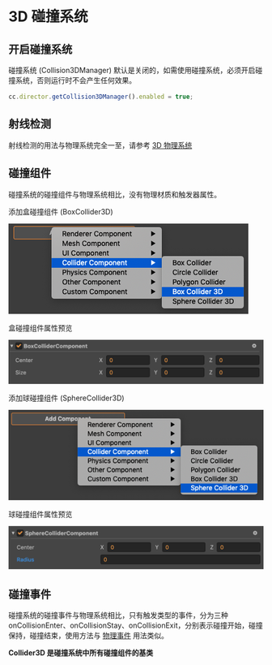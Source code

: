 # 3D 碰撞系统

## 开启碰撞系统

碰撞系统 (Collision3DManager) 默认是关闭的，如需使用碰撞系统，必须开启碰撞系统，否则运行时不会产生任何效果。

```javascript
cc.director.getCollision3DManager().enabled = true;
```

## 射线检测

射线检测的用法与物理系统完全一至，请参考 [3D 物理系统](./physics-manager.md)

## 碰撞组件

碰撞系统的碰撞组件与物理系统相比，没有物理材质和触发器属性。

添加盒碰撞组件 (BoxCollider3D)

![盒碰撞组件](image/collider-box-component.png)

盒碰撞组件属性预览

![盒碰撞组件](image/collider-box-prop.png)

添加球碰撞组件 (SphereCollider3D)

![球碰撞组件](image/collider-sphere-component.png)

球碰撞组件属性预览

![球碰撞组件](image/collider-sphere-prop.png)

## 碰撞事件

碰撞系统的碰撞事件与物理系统相比，只有触发类型的事件，分为三种 onCollisionEnter、onCollisionStay、onCollisionExit，分别表示碰撞开始，碰撞保持，碰撞结束，使用方法与 [物理事件](./physics-event.md) 用法类似。

**Collider3D 是碰撞系统中所有碰撞组件的基类**